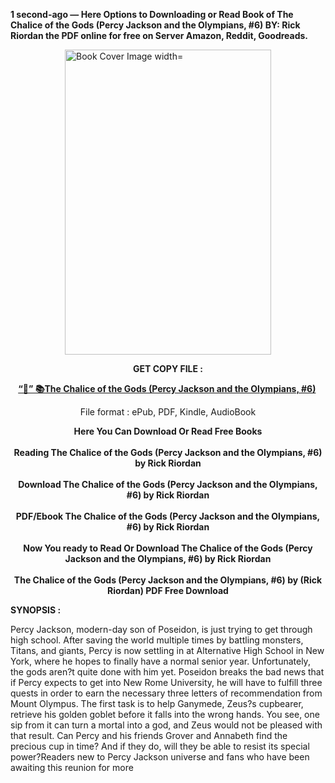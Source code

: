 <p><strong>1 second-ago &mdash; Here Options to Downloading or Read Book of The Chalice of the Gods (Percy Jackson and the Olympians, #6) BY: Rick Riordan the PDF online for free on Server Amazon, Reddit, Goodreads.</strong></p><p><a href="https://yuzong16a.web.app/apply/63035432"><img style="display: block; margin-left: auto; margin-right: auto;" src="https://i.gr-assets.com/images/S/compressed.photo.goodreads.com/books/1677259920l/63035432.jpg" alt="Book Cover Image width=" width="330" height="488" /></a></p><p style="text-align: center;"><strong>GET COPY FILE :</strong></p><p style="text-align: center;"><strong><a href="https://yuzong16a.web.app/apply/63035432" target="_blank" rel="noopener">“📢” 📚The Chalice of the Gods (Percy Jackson and the Olympians, #6)</a>&nbsp;</strong></p><p style="text-align: center;">File format : ePub, PDF, Kindle, AudioBook</p><div style="text-align: center;"><strong>Here You Can Download Or Read Free Books</strong></div><div style="text-align: center;">&nbsp;</div><div style="text-align: center;"><strong>Reading The Chalice of the Gods (Percy Jackson and the Olympians, #6) by Rick Riordan</strong></div><div style="text-align: center;">&nbsp;</div><div style="text-align: center;"><strong>Download The Chalice of the Gods (Percy Jackson and the Olympians, #6) by Rick Riordan</strong></div><div style="text-align: center;">&nbsp;</div><div style="text-align: center;"><strong>PDF/Ebook The Chalice of the Gods (Percy Jackson and the Olympians, #6) by Rick Riordan</strong></div><div style="text-align: center;">&nbsp;</div><div style="text-align: center;"><strong>Now You ready to Read Or Download The Chalice of the Gods (Percy Jackson and the Olympians, #6) by Rick Riordan</strong></div><div style="text-align: center;">&nbsp;</div><div style="text-align: center;"><strong>The Chalice of the Gods (Percy Jackson and the Olympians, #6) by (Rick Riordan) PDF Free Download</strong></div><p><strong>SYNOPSIS :</strong></p><p>Percy Jackson, modern-day son of Poseidon, is just trying to get through high school. After saving the world multiple times by battling monsters, Titans, and giants, Percy is now settling in at Alternative High School in New York, where he hopes to finally have a normal senior year. Unfortunately, the gods aren?t quite done with him yet. Poseidon breaks the bad news that if Percy expects to get into New Rome University, he will have to fulfill three quests in order to earn the necessary three letters of recommendation from Mount Olympus. The first task is to help Ganymede, Zeus?s cupbearer, retrieve his golden goblet before it falls into the wrong hands. You see, one sip from it can turn a mortal into a god, and Zeus would not be pleased with that result. Can Percy and his friends Grover and Annabeth find the precious cup in time? And if they do, will they be able to resist its special power?Readers new to Percy Jackson universe and fans who have been awaiting this reunion for more </p>
